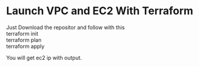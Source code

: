 # Launch VPC and EC2 With Terraform 
Just Download the repositor and follow with this </br>
terraform init </br>
terraform plan </br>
terraform apply </br>

You will get ec2 ip with output. 
